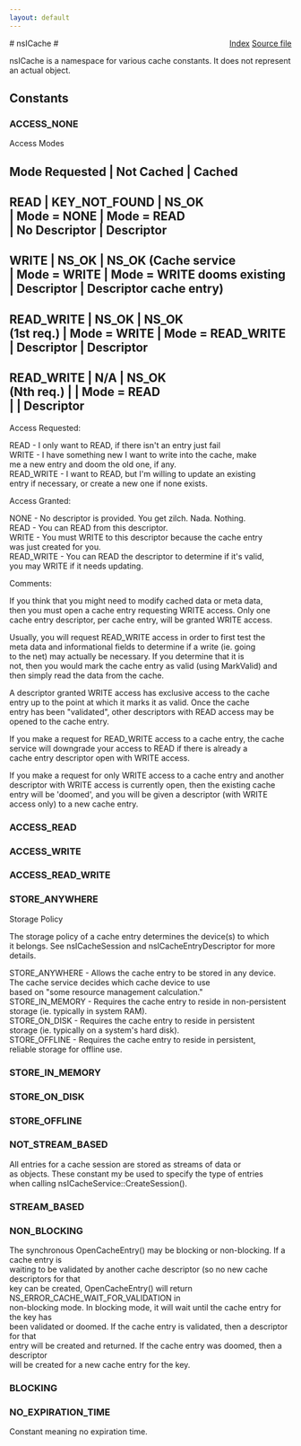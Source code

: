 ```yaml
---
layout: default
---
```

<div class='links' style='float:right'><a href="../index.html">Index</a>
<a href="http://dxr.mozilla.org/mozilla-central/source/netwerk/cache/nsICache.idl">Source file</a>
</div>
# nsICache #
  
nsICache is a namespace for various cache constants.  It does not represent  
an actual object.  
  

## Constants ##

### ACCESS_NONE ###
  
Access Modes  
  
  
Mode Requested | Not Cached          | Cached  
------------------------------------------------------------------------  
READ           | KEY_NOT_FOUND       | NS_OK  
               | Mode = NONE         | Mode = READ  
               | No Descriptor       | Descriptor  
------------------------------------------------------------------------  
WRITE          | NS_OK               | NS_OK            (Cache service  
               | Mode = WRITE        | Mode = WRITE      dooms existing  
               | Descriptor          | Descriptor        cache entry)  
------------------------------------------------------------------------  
READ_WRITE     | NS_OK               | NS_OK  
(1st req.)     | Mode = WRITE        | Mode = READ_WRITE  
               | Descriptor          | Descriptor  
------------------------------------------------------------------------  
READ_WRITE     | N/A                 | NS_OK  
(Nth req.)     |                     | Mode = READ  
               |                     | Descriptor  
------------------------------------------------------------------------  
  
  
Access Requested:  
  
READ	       - I only want to READ, if there isn't an entry just fail  
WRITE       - I have something new I want to write into the cache, make  
              me a new entry and doom the old one, if any.  
READ_WRITE  - I want to READ, but I'm willing to update an existing  
              entry if necessary, or create a new one if none exists.  
  
  
Access Granted:  
  
NONE        - No descriptor is provided. You get zilch. Nada. Nothing.  
READ		   - You can READ from this descriptor.  
WRITE	   - You must WRITE to this descriptor because the cache entry  
              was just created for you.  
READ_WRITE  - You can READ the descriptor to determine if it's valid,  
              you may WRITE if it needs updating.  
  
  
Comments:  
  
If you think that you might need to modify cached data or meta data,  
then you must open a cache entry requesting WRITE access.  Only one  
cache entry descriptor, per cache entry, will be granted WRITE access.  
  
Usually, you will request READ_WRITE access in order to first test the  
meta data and informational fields to determine if a write (ie. going  
to the net) may actually be necessary.  If you determine that it is   
not, then you would mark the cache entry as valid (using MarkValid) and  
then simply read the data from the cache.  
  
A descriptor granted WRITE access has exclusive access to the cache  
entry up to the point at which it marks it as valid.  Once the cache  
entry has been "validated", other descriptors with READ access may be  
opened to the cache entry.  
  
If you make a request for READ_WRITE access to a cache entry, the cache  
service will downgrade your access to READ if there is already a  
cache entry descriptor open with WRITE access.  
  
If you make a request for only WRITE access to a cache entry and another  
descriptor with WRITE access is currently open, then the existing cache  
entry will be 'doomed', and you will be given a descriptor (with WRITE  
access only) to a new cache entry.  
  
  

### ACCESS_READ ###

### ACCESS_WRITE ###

### ACCESS_READ_WRITE ###

### STORE_ANYWHERE ###
  
Storage Policy  
  
The storage policy of a cache entry determines the device(s) to which  
it belongs.  See nsICacheSession and nsICacheEntryDescriptor for more  
details.  
  
STORE_ANYWHERE        - Allows the cache entry to be stored in any device.  
                        The cache service decides which cache device to use  
                        based on "some resource management calculation."  
STORE_IN_MEMORY       - Requires the cache entry to reside in non-persistent  
                        storage (ie. typically in system RAM).  
STORE_ON_DISK         - Requires the cache entry to reside in persistent  
                        storage (ie. typically on a system's hard disk).  
STORE_OFFLINE         - Requires the cache entry to reside in persistent,  
                        reliable storage for offline use.  
  

### STORE_IN_MEMORY ###

### STORE_ON_DISK ###

### STORE_OFFLINE ###

### NOT_STREAM_BASED ###
  
All entries for a cache session are stored as streams of data or  
as objects.  These constant my be used to specify the type of entries  
when calling nsICacheService::CreateSession().  
  

### STREAM_BASED ###

### NON_BLOCKING ###
  
The synchronous OpenCacheEntry() may be blocking or non-blocking.  If a cache entry is  
waiting to be validated by another cache descriptor (so no new cache descriptors for that  
key can be created, OpenCacheEntry() will return NS_ERROR_CACHE_WAIT_FOR_VALIDATION in  
non-blocking mode.  In blocking mode, it will wait until the cache entry for the key has  
been validated or doomed.  If the cache entry is validated, then a descriptor for that  
entry will be created and returned.  If the cache entry was doomed, then a descriptor  
will be created for a new cache entry for the key.   
  

### BLOCKING ###

### NO_EXPIRATION_TIME ###
  
Constant meaning no expiration time.  
  
